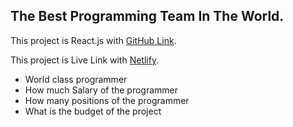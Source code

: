 ## The Best Programming Team In The World.

This project is React.js with [GitHub Link](https://github.com/ProgrammingHeroWC4/the-superhero-direction-musasazib).

This project is Live Link with [Netlify](https://world-class-developers.netlify.app/).

- World class programmer
- How much Salary of the programmer
- How many positions of the programmer
- What is the budget of the project
